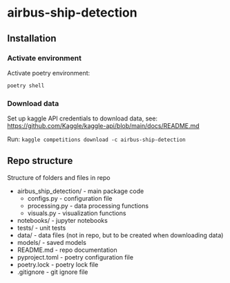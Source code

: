 # airbus-ship-detection

## Installation

### Activate environment
Activate poetry environment:
```bash
poetry shell
```


### Download data
Set up kaggle API credentials to download data, see:
https://github.com/Kaggle/kaggle-api/blob/main/docs/README.md

Run: `kaggle competitions download -c airbus-ship-detection`

## Repo structure
Structure of folders and files in repo
- airbus_ship_detection/ - main package code
  - configs.py - configuration file
  - processing.py - data processing functions
  - visuals.py - visualization functions
- notebooks/ - jupyter notebooks
- tests/ - unit tests
- data/ - data files (not in repo, but to be created when downloading data)
- models/ - saved models
- README.md - repo documentation
- pyproject.toml - poetry configuration file
- poetry.lock - poetry lock file
- .gitignore - git ignore file


